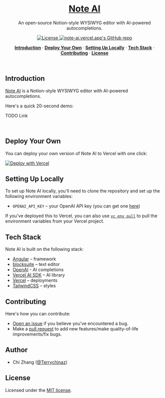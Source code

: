 <a href="https://note-ai.vercel.app/">
  <h1 align="center">Note AI</h1>
</a>

<p align="center">
  An open-source Notion-style  WYSIWYG editor with AI-powered autocompletions. 
</p>

<p align="center">
  <a href="https://github.com/aregrid/aregridjs/blob/main/LICENSE">
    <img src="https://img.shields.io/github/license/aregrid/aregridjs?label=license&logo=github&color=808&logoColor=fff" alt="License" />
  </a>
  <a href="https://github.com/aregrid/aregridjs"><img src="https://img.shields.io/github/stars/aregrid/aregridjs?style=social" alt="note-ai.vercel.app's GitHub repo"></a>
</p>

<p align="center">
  <a href="#introduction"><strong>Introduction</strong></a> ·
  <a href="#deploy-your-own"><strong>Deploy Your Own</strong></a> ·
  <a href="#setting-up-locally"><strong>Setting Up Locally</strong></a> ·
  <a href="#tech-stack"><strong>Tech Stack</strong></a> ·
  <a href="#contributing"><strong>Contributing</strong></a> ·
  <a href="#license"><strong>License</strong></a>
</p>
<br/>

## Introduction

[Note AI](https://note-ai.vercel.app/) is a Notion-style WYSIWYG editor with AI-powered autocompletions.

Here's a quick 20-second demo:

TODO Link

<br />

## Deploy Your Own

You can deploy your own version of Note AI to Vercel with one click:

[![Deploy with Vercel](https://vercel.com/button)](https://note-ai.vercel.app/)

## Setting Up Locally

To set up Note AI locally, you'll need to clone the repository and set up the following environment variables:

- `OPENAI_API_KEY` – your OpenAI API key (you can get one [here](https://platform.openai.com/account/api-keys))

If you've deployed this to Vercel, you can also use [`vc env pull`](https://vercel.com/docs/cli/env#exporting-development-environment-variables) to pull the environment variables from your Vercel project.

## Tech Stack

Note AI is built on the following stack:

- [Angular](https://angular.io/) – framework
- [blocksuite](https://blocksuite.affine.pro/) – text editor
- [OpenAI](https://openai.com/) - AI completions
- [Vercel AI SDK](https://sdk.vercel.ai/docs) – AI library
- [Vercel](https://vercel.com) – deployments
- [TailwindCSS](https://tailwindcss.com/) – styles

## Contributing

Here's how you can contribute:

- [Open an issue](https://github.com/aregrid/aregridjs/issues) if you believe you've encountered a bug.
- Make a [pull request](https://github.com/aregrid/aregridjs/pull) to add new features/make quality-of-life improvements/fix bugs.

## Author

- Chi Zhang ([@Terrychinaz](https://twitter.com/Terrychinaz))

## License

Licensed under the [MIT license](https://github.com/aregrid/aregridjs/blob/main/LICENSE.md).
